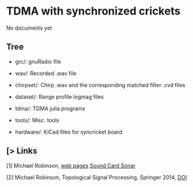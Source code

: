 # TDMA with synchronized crickets

No documents yet

## Tree

* grc/: gnuRadio file
* wav/: Recorded .wav file
* chirpset/: Chirp .wav and the corresponding matched filter .cvd files
* dataset/: Range profile logmag files
* tdma/: TDMA julia programs
* tools/: Misc. tools

* hardware/: KiCad files for syncricket board

[> Links
-------------

[1] Michael Robinson, [web pages](https://www.drmichaelrobinson.net/research.html)
[Sound Card Sonar](https://www.drmichaelrobinson.net/demos.html#sonar)

[2] Michael Robinson, Topological Signal Processing, Springer 2014, [DOI](https://doi.org/10.1007/978-3-642-36104-3)
